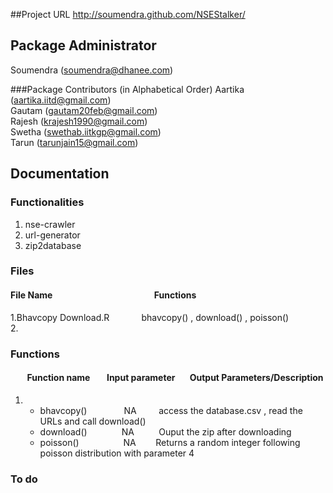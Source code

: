 ##Project URL
http://soumendra.github.com/NSEStalker/  

## Package Administrator
Soumendra (soumendra@dhanee.com)  

###Package Contributors (in Alphabetical Order)
 Aartika (aartika.iitd@gmail.com)  
 Gautam (gautam20feb@gmail.com)  
 Rajesh (krajesh1990@gmail.com)  
 Swetha (swethab.iitkgp@gmail.com)  
 Tarun (tarunjain15@gmail.com)  

## Documentation  

### Functionalities
1. nse-crawler  
2. url-generator   
3. zip2database  	

### Files
####  File Name &nbsp;&nbsp;&nbsp;&nbsp;&nbsp;&nbsp;&nbsp;&nbsp;&nbsp;&nbsp;&nbsp;&nbsp;&nbsp;&nbsp;&nbsp;&nbsp;&nbsp;&nbsp;&nbsp;&nbsp;&nbsp;&nbsp;&nbsp;&nbsp;&nbsp;&nbsp;&nbsp; &nbsp;&nbsp;&nbsp;&nbsp;&nbsp;&nbsp;&nbsp;&nbsp;&nbsp;&nbsp;&nbsp;&nbsp;&nbsp;&nbsp;&nbsp;&nbsp;&nbsp;&nbsp;&nbsp;&nbsp;Functions   

1.Bhavcopy Download.R   &nbsp;&nbsp;&nbsp;&nbsp;&nbsp;&nbsp;&nbsp;&nbsp;&nbsp;&nbsp;&nbsp; bhavcopy() , download() , poisson()  
2.              


### Functions  
#### &nbsp;&nbsp;&nbsp;&nbsp;&nbsp;&nbsp;&nbsp; Function name &nbsp;&nbsp;&nbsp;&nbsp;&nbsp;&nbsp;  Input parameter &nbsp;&nbsp;&nbsp;&nbsp;&nbsp;  Output Parameters/Description   

1. + bhavcopy()&nbsp;&nbsp;&nbsp;&nbsp;&nbsp;&nbsp;&nbsp;&nbsp;&nbsp;&nbsp;&nbsp;&nbsp;&nbsp;&nbsp;&nbsp;NA &nbsp;&nbsp;&nbsp;&nbsp;&nbsp;&nbsp;&nbsp;&nbsp;access the database.csv , read the URLs and call download()  
   + download() &nbsp;&nbsp;&nbsp;&nbsp;&nbsp;&nbsp;&nbsp;&nbsp;&nbsp;&nbsp;&nbsp;&nbsp;&nbsp;NA &nbsp;&nbsp;&nbsp;&nbsp;&nbsp;&nbsp;&nbsp;&nbsp;&nbsp;Ouput the zip after downloading  
   + poisson() &nbsp;&nbsp;&nbsp;&nbsp;&nbsp;&nbsp;&nbsp;&nbsp;&nbsp;&nbsp;&nbsp;&nbsp;&nbsp; &nbsp;&nbsp;&nbsp;NA &nbsp;&nbsp;&nbsp;&nbsp;&nbsp;&nbsp;&nbsp;Returns a random integer following poisson distribution with parameter 4



### To do
